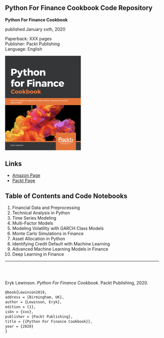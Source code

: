 ## Python For Finance Cookbook Code Repository

**Python For Finance Cookbook**  

published January xxth, 2020

Paperback: XXX pages  
Publisher: Packt Publishing  
Language: English

[<img src="./.img/book_cover.png" width="248">]()

## Links

- [Amazon Page]()
- [Packt Page](https://www.packtpub.com/data/python-for-finance-cookbook)


## Table of Contents and Code Notebooks

1. Financial Data and Preprocessing 
2. Technical Analysis in Python
3. Time Series Modeling
4. Multi-Factor Models
5. Modeling Volatility with GARCH Class Models
6. Monte Carlo Simulations in Finance
7. Asset Allocation in Python
8. Identifying Credit Default with Machine Learning
9. Advanced Machine Learning Models in Finance
10. Deep Learning in Finance

--- 

<br>
<br>

Eryk Lewinson. *Python For Finance Cookbook*. Packt Publishing, 2020.

    @book{Lewinson2019,  
    address = {Birmingham, UK},  
    author = {Lewinson, Eryk},  
    edition = {1},  
    isbn = {xxx},   
    publisher = {Packt Publishing},  
    title = {{Python For Finance Cookbook}},  
    year = {2020}  
    }